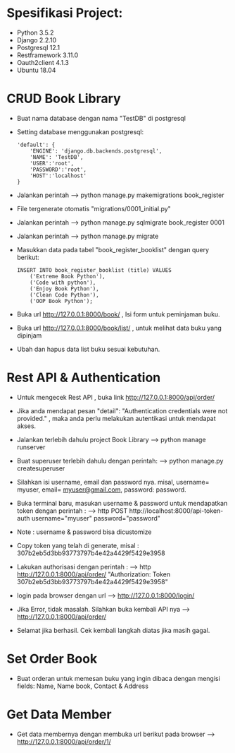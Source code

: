 # Spesifikasi Project:
  - Python 3.5.2
  - Django 2.2.10
  - Postgresql 12.1
  - Restframework 3.11.0
  - Oauth2client 4.1.3
  - Ubuntu 18.04

# CRUD Book Library

  - Buat nama database dengan nama "TestDB" di postgresql

  - Setting database menggunakan postgresql:

		'default': {
		    'ENGINE': 'django.db.backends.postgresql',
		    'NAME': 'TestDB',
		    'USER':'root',
		    'PASSWORD':'root',
		    'HOST':'localhost'
		}

  - Jalankan perintah --> python manage.py makemigrations book_register

  - File tergenerate otomatis "migrations/0001_initial.py" 

  - Jalankan perintah --> python manage.py sqlmigrate book_register 0001

  - Jalankan perintah --> python manage.py migrate

  - Masukkan data pada tabel "book_register_booklist" dengan query berikut:

		INSERT INTO book_register_booklist (title) VALUES
		    ('Extreme Book Python'),
		    ('Code with python'),
		    ('Enjoy Book Python'),
		    ('Clean Code Python'),
		    ('OOP Book Python');

  - Buka url http://127.0.0.1:8000/book/ , Isi form untuk peminjaman buku.

  - Buka url http://127.0.0.1:8000/book/list/ , untuk melihat data buku yang dipinjam

  - Ubah dan hapus data list buku sesuai kebutuhan.

# Rest API & Authentication

  - Untuk mengecek Rest API , buka link http://127.0.0.1:8000/api/order/

  - Jika anda mendapat pesan "detail": "Authentication credentials were not provided." , maka anda perlu melakukan autentikasi untuk mendapat akses.

  - Jalankan terlebih dahulu project Book Library --> python manage runserver

  - Buat superuser terlebih dahulu dengan perintah: 
    --> python manage.py createsuperuser

  - Silahkan isi username, email dan password nya. misal, username= myuser, email= myuser@gmail.com, password: password.

  - Buka terminal baru, masukan username & password untuk mendapatkan token dengan perintah :
    --> http POST http://localhost:8000/api-token-auth username="myuser" password="password" 

  - Note : username & password bisa dicustomize

  - Copy token yang telah di generate, misal : 307b2eb5d3bb93773797b4e42a4429f5429e3958

  - Lakukan authorisasi dengan perintah :
    --> http http://127.0.0.1:8000/api/order/ "Authorization: Token 307b2eb5d3bb93773797b4e42a4429f5429e3958"

  - login pada browser dengan url --> http://127.0.0.1:8000/login/

  - Jika Error, tidak masalah. Silahkan buka kembali API nya --> http://127.0.0.1:8000/api/order/

  - Selamat jika berhasil. Cek kembali langkah diatas jika masih gagal.


# Set Order Book

  - Buat orderan untuk memesan buku yang ingin dibaca dengan mengisi fields: Name, Name book, Contact & Address

# Get Data Member
  - Get data membernya dengan membuka url berikut pada browser --> http://127.0.0.1:8000/api/order/1/